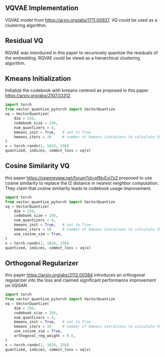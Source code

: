## VQVAE Implementation

VQVAE model from https://arxiv.org/abs/1711.00937. VQ could be used as a clustering algorithm.


## Residual VQ

RQVAE was intorduced in this paper to recursively quantize the residuals of the embedding. RQVAE could be viewd as a hierarchical clustering algorithm.

## Kmeans Initialization

Initialize the codebook with kmeans centroid as proposed in this paper https://arxiv.org/abs/2107.03312

```python
import torch
from vector_quantize_pytorch import VectorQuantize
vq = VectorQuantize(
    dim = 256,
    codebook_size = 256,
    num_quantizers = 4,
    kmeans_init = True,   # set to True
    kmeans_iters = 10     # number of kmeans iterations to calculate the centroids for the codebook on init
)
x = torch.randn(1, 1024, 256)
quantized, indices, commit_loss = vq(x)
```


## Cosine Similarity VQ

this paper https://openreview.net/forum?id=pfNyExj7z2 proposed to use cosine similarity to replace the l2 distance in nearest neighbor computation. They claim that cosine similarity leads to codebook usage improvement.

```python
import torch
from vector_quantize_pytorch import VectorQuantize
vq = VectorQuantize(
    dim = 256,
    codebook_size = 256,
    num_quantizers = 4,
    kmeans_init = True,   # set to True
    kmeans_iters = 10     # number of kmeans iterations to calculate the centroids for the codebook on init
    use_cosine_sim = True,
)
x = torch.randn(1, 1024, 256)
quantized, indices, commit_loss = vq(x)
```

## Orthogonal Regularizer

this paper https://arxiv.org/abs/2112.00384 introduces an orthogonal regularizer into the loss and claimed significant performance improvement on VQGAN

```python
import torch
from vector_quantize_pytorch import VectorQuantize
vq = VectorQuantize(
    dim = 256,
    codebook_size = 256,
    num_quantizers = 4,
    kmeans_init = True,   # set to True
    kmeans_iters = 10     # number of kmeans iterations to calculate the centroids for the codebook on init
    use_cosine_sim = True,
    orthogonal_reg_weight = 0.5,
)
x = torch.randn(1, 1024, 256)
quantized, indices, commit_loss = vq(x)
```